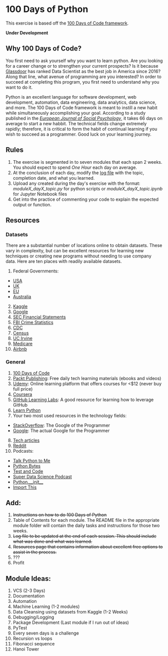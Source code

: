 # 100 Days of Python
This exercise is based off the [100 Days of Code framework](https://www.100daysofcode.com/).

**Under Development**

## Why 100 Days of Code?
You first need to ask yourself why you want to learn python. Are you looking for a career change or to strengthen your current prospects? Is it because [Glassdoor](https://www.glassdoor.com/List/Best-Jobs-in-America-LST_KQ0,20.htm) has ranked Data Scientist as the best job in America since 2016? Along that line, what avenue of programming are you interested? In order to succeed at completing this program, you first need to understand why you want to do it.

Python is an excellent language for software development, web development, automation, data engineering, data analytics, data science, and more. The 100 Days of Code framework is meant to instill a new habit while simultaneously accomplishing your goal. According to a study published in the [_European Journal of Social Psychology_](https://onlinelibrary.wiley.com/doi/abs/10.1002/ejsp.674), it takes 66 days on average to start a new habbit. The technical fields change extremely rapidly; therefore, it is critical to form the habit of continual learning if you wish to succeed as a programmer. Good luck on your learning journey.

## Rules
1. The exercise is segmented in to seven modules that each span 2 weeks. You should expect to spend _One Hour_ each day on average.
2. At the conclusion of each day, modify the [log file](../master/log.md) with the topic, completion date, and what you learned.
3. Upload any created during the day's exercise with the format: _moduleX\_dayX\_topic.py_ for python scripts or _moduleX\_dayX\_topic.ipynb_ for Jupyter Notebook files
4. Get into the practice of commenting your code to explain the expected output or function.

## Resources
### Datasets
There are a substantial number of locations online to obtain datasets. These vary in complexity, but can be excellent resources for learning new techniques or creating new programs without needing to use company data. Here are ten places with readily available datasets.
1. Federal Governments:
  * [USA](https://catalog.data.gov/dataset)
  * [UK](https://gbr.databasesets.com/)
  * [EU](http://data.europa.eu/euodp/en/data/)
  * [Australia](https://data.gov.au/)
2. [Kaggle](https://www.kaggle.com/datasets)
3. [Google](https://toolbox.google.com/datasetsearch)
4. [SEC Financial Statements](https://www.sec.gov/dera/data/financial-statement-data-sets.html)
5. [FBI Crime Statistics](https://ucr.fbi.gov/crime-in-the-u.s)
6. [CDC](https://www.cdc.gov/datastatistics/index.html)
7. [Census](https://www.census.gov/data.html)
8. [UC Irvine](http://archive.ics.uci.edu/ml/datasets.php)
9. [Medicare](https://data.medicare.gov/data/hospital-compare#)
10. [Airbnb](http://insideairbnb.com/get-the-data.html)

### General
1. [100 Days of Code](https://www.100daysofcode.com/resources/)
2. [Packt Publishing](https://www.packtpub.com/packt/offers/free-learning): Free daily tech learning materials (ebooks and videos)
3. [Udemy](https://www.udemy.com/): Online learning platform that offers courses for <$12 (never buy full price)
4. [Coursera](https://www.coursera.org/)
5. [GitHub Learning Labs](https://lab.github.com/courses): A good resource for learning how to leverage GitHub
6. [Learn Python](https://www.learnpython.org/)
7. Your two most used resources in the technology fields:
  * [StackOverflow](https://stackoverflow.com/): The Google of the Programmer
  * [Google](https://www.google.com/): The actual Google for the Programmer
8. [Tech articles](https://www.medium.com/topic/programming)
9. [Reddit](https://www.reddit.com/r/python)
10. Podcasts:
  * [Talk Python to Me](https://talkpython.fm/)
  * [Python Bytes](https://pythonbytes.fm/)
  * [Test and Code](https://testandcode.com/)
  * [Super Data Science Podcast](https://www.superdatascience.com/podcast/)
  * [Python.\_\_init\_\_](https://www.pythonpodcast.com/)
  * [Import This](https://www.kennethreitz.org/import-this/)

## Add:
1. ~~Instructions on how to do 100 Days of Python~~
2. Table of Contents for each module. The README file in the appropriate module folder will contain the daily tasks and instructions for those two weeks.
3. ~~Log file to be updated at the end of each session. This should include what was done and what was learned.~~
4. ~~Resources page that contains information about excellent free options to assist in the process.~~
5. ???
6. Profit

## Module Ideas:
1. VCS (2-3 Days)
2. Documentation
3. Automation
4. Machine Learning (1-2 modules)
5. Data Cleansing using datasets from Kaggle (1-2 Weeks)
6. Debugging/Logging
7. Package Development (Last module if I run out of ideas)
8. PyTest
9. Every seven days is a challenge
10. Recursion vs loops
11. Fibonacci sequence
12. Hanoi Tower
